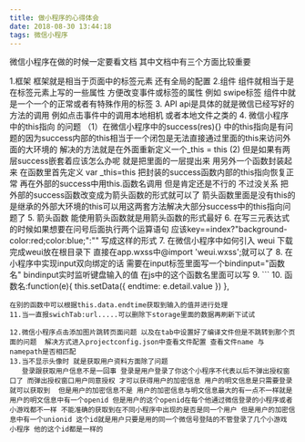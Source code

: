 ```yaml
---
title: 做小程序的心得体会
date: 2018-08-30 13:44:18
tags: 微信小程序
---
```

 微信小程序在做的时候一定要看文档 其中文档中有三个方面比较重要 
 <!-- more -->
 1.框架 框架就是相当于页面中的标签元素 还有全局的配置 
 2.组件 组件就相当于是在标签元素上写的一些属性 方便改变事件或标签的属性  例如 swipe标签 组件中就是一个一个的正常或者有特殊作用的标签
 3. API api是具体的就是微信已经写好的方法的调用 例如点击事件中的调用本地相机 或者本地文件之类的
 4. 微信小程序中的this指向 的问题 （1）在微信小程序中的success(res){} 中的this指向是有问题的因为success内部的this相当于一个闭包是无法直接通过里面的this来访问外面的大环境的 解决的方法就是在外面重新定义一个_this = this (2) 但是如果有两层success嵌套着应该怎么办呢 就是把里面的一层提出来 用另外一个函数封装起来 在函数里首先定义 var _this=this 把封装的success函数内部的this指向恢复正常 再在外部的success中用this.函数名调用 但是肯定还是不行的 不过没关系 把外部的success函数改变成为箭头函数的形式就可以了 箭头函数里面是没有this的 是继承的外部大环境的this可以用这两套方法解决大部分success中的this指向问题了
 5. 箭头函数 能使用箭头函数就是用箭头函数的形式最好
 6. 在写三元表达式的时候如果想要在问号后面执行两个运算语句 应该key==index?"background-color:red;color:blue;":"" 写成这样的形式
 7. 在微信小程序中如何引入 weui 下载完成weui放在根目录下 直接在app.wxss中@import 'weui.wxss';就可以了
 8. 在小程序中实现input双向绑定的话 需要在input标签里面写一个bindinput="函数名" bindinput实时监听键盘输入的值 在js中的这个函数名里面可以写 
 9. ```
 10. 函数名:function(e){
    this.setData({
      endtime: e.detail.value
    })
  },
  ```
  在别的函数中可以根据this.data.endtime获取到输入的值并进行处理
  11.当一直报swichTab:url.....可以删除下storage里面的数据再刷新下试试

  12.微信小程序点击添加图片跳转页面问题 以及在tab中设置好了编译文件但是不跳转到那个页面的问题  解决方式进入projectconfig.json中查看文件配置 查看文件name 与 namepath是否相匹配
  13.当不显示头像时 就是获取用户资料方面除了问题
     登录跟获取用户信息不是一回事 登录是用户登录了你这个小程序不代表以后不弹出授权窗口了 而弹出授权窗口用户同意授权 才可以获得用户的加密信息 用户的明文信息是只需要登录就可以获取到  但是用户的加密信息不是 用户的加密信息与明文信息最大的有一点不一样就是 用户的明文信息中有一个openid 但是用户的这个openid在每个他通过微信登录的小程序或者小游戏都不一样 不能准确的获取到在不同小程序中出现的是否是同一个用户 但是用户的加密信息中有一个unionid 这个id就是用户只要是用的同一个微信号登陆的不管登录了几个小游戏 小程序 他的这个id都是一样的